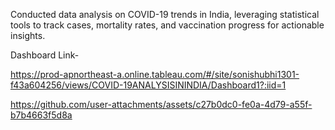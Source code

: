 Conducted data analysis on COVID-19 trends in India, leveraging statistical tools to track cases, mortality rates, and vaccination progress for actionable insights.

Dashboard Link-

https://prod-apnortheast-a.online.tableau.com/#/site/sonishubhi1301-f43a604256/views/COVID-19ANALYSISININDIA/Dashboard1?:iid=1


https://github.com/user-attachments/assets/c27b0dc0-fe0a-4d79-a55f-b7b4663f5d8a

